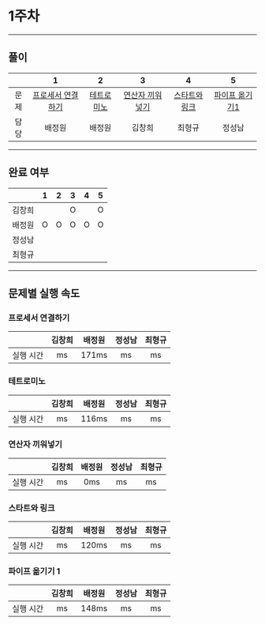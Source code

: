 # 1주차
---
## 풀이

||1|2|3|4|5|
|:---:|:---:|:---:|:---:|:---:|:---:|
| 문제 |[프로세서 연결하기](https://swexpertacademy.com/main/code/problem/problemDetail.do?contestProbId=AV4suNtaXFEDFAUf&&)|[테트로미노](https://www.acmicpc.net/problem/14500)|[연산자 끼워넣기](https://www.acmicpc.net/problem/14888)|[스타트와 링크](https://www.acmicpc.net/problem/14889)|[파이프 옮기기1](https://www.acmicpc.net/problem/17070)|
|담당|배정원|배정원|김창희|최형규|정성남|
---
## 완료 여부


||1|2|3|4|5|
|:---:|:---:|:---:|:---:|:---:|:---:|
|김창희|  |  | O |  | O |
|배정원| O | O | O | O | O |
|정성남|  |  |  |  |  |
|최형규|  |  |  |  |  |
---
## 문제별 실행 속도


### 프로세서 연결하기
||김창희|배정원|정성남|최형규|
|:---:|:---:|:---:|:---:|:---:|
|실행 시간| ms | 171ms | ms | ms | ms |

### 테트로미노
||김창희|배정원|정성남|최형규|
|:---:|:---:|:---:|:---:|:---:|
|실행 시간| ms | 116ms | ms | ms | ms |

### 연산자 끼워넣기
||김창희|배정원|정성남|최형규|
|:---:|:---:|:---:|:---:|:---:|
|실행 시간| ms | 0ms | ms | ms | ms |

### 스타트와 링크
||김창희|배정원|정성남|최형규|
|:---:|:---:|:---:|:---:|:---:|
|실행 시간| ms | 120ms | ms | ms | ms |

### 파이프 옮기기 1
||김창희|배정원|정성남|최형규|
|:---:|:---:|:---:|:---:|:---:|
|실행 시간| ms | 148ms | ms | ms | ms |
